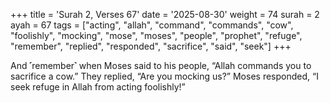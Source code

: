 +++
title = 'Surah 2, Verses 67'
date = '2025-08-30'
weight = 74
surah = 2
ayah = 67
tags = ["acting", "allah", "command", "commands", "cow", "foolishly", "mocking", "mose", "moses", "people", "prophet", "refuge", "remember", "replied", "responded", "sacrifice", "said", "seek"]
+++

And ˹remember˺ when Moses said to his people, “Allah commands you to sacrifice a cow.” They replied, “Are you mocking us?” Moses responded, “I seek refuge in Allah from acting foolishly!”